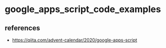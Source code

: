 # google_apps_script_code_examples

## references
- https://qiita.com/advent-calendar/2020/google-apps-script
